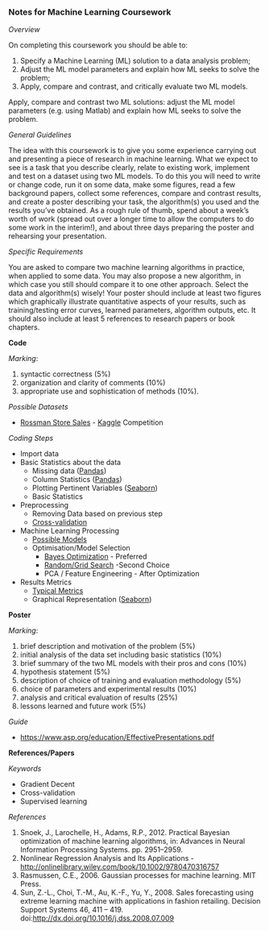 ### Notes for Machine Learning Coursework

*Overview*

On completing this coursework you should be able to:
1. Specify a Machine Learning (ML) solution to a data analysis problem;
2. Adjust the ML model parameters and explain how ML seeks to solve the problem;
3. Apply, compare and contrast, and critically evaluate two ML models.

Apply, compare and contrast two ML solutions: adjust the ML model parameters (e.g. using Matlab) and explain how ML seeks to solve the problem.

*General Guidelines*

The idea with this coursework is to give you some experience carrying out and presenting a piece of research in machine learning. What we expect to see is a task that you describe clearly, relate to existing work, implement and test on a dataset using two ML models. To do this you will need to write or change code, run it on some data, make some figures, read a few background papers, collect some references, compare and contrast results, and create a poster describing your task, the algorithm(s) you used and the results you’ve obtained. As a rough rule of thumb, spend about a week’s worth of work (spread out over a longer time to allow the computers to do some work in the interim!), and about three days preparing the poster and rehearsing your presentation.

*Specific Requirements*

You are asked to compare two machine learning algorithms in practice, when applied to some data. You may also propose a new algorithm, in which case you still should compare it to one other approach. Select the data and algorithm(s) wisely! Your poster should include at least two figures which graphically illustrate quantitative aspects of your results, such as training/testing error curves, learned parameters, algorithm outputs, etc. It should also include at least 5 references to research papers or book chapters.

**Code**

*Marking*:
1. syntactic correctness (5%)
2. organization and clarity of comments (10%)
3. appropriate use and sophistication of methods (10%).

*Possible Datasets*
* [Rossman Store Sales](https://www.kaggle.com/c/rossmann-store-sales "Competition") - [Kaggle](https://www.kaggle.com "Kaggle") Competition

*Coding Steps*
* Import data
* Basic Statistics about the data
    * Missing data ([Pandas](http://pandas.pydata.org/))
    * Column Statistics ([Pandas](http://pandas.pydata.org/))
    * Plotting Pertinent Variables ([Seaborn](http://stanford.edu/~mwaskom/software/seaborn/))
    * Basic Statistics
* Preprocessing
    * Removing Data based on previous step
    * [Cross-validation](http://scikit-learn.org/stable/modules/classes.html#module-sklearn.cross_validation)
* Machine Learning Processing
    * [Possible Models](http://scikit-learn.org/stable/supervised_learning.html#supervised-learning "supervised learning models")
    * Optimisation/Model Selection
        * [Bayes Optimization](https://github.com/fmfn/BayesianOptimization) - Preferred
        * [Random/Grid Search](http://scikit-learn.org/stable/modules/classes.html#module-sklearn.grid_search) -Second Choice
        * PCA / Feature Engineering - After Optimization
* Results Metrics
    * [Typical Metrics](http://scikit-learn.org/stable/modules/classes.html#module-sklearn.metrics)
    * Graphical Representation ([Seaborn](http://stanford.edu/~mwaskom/software/seaborn/))

**Poster**

*Marking*:

1. brief description and motivation of the problem (5%)
2. initial analysis of the data set including basic statistics (10%)
3. brief summary of the two ML models with their pros and cons (10%)
4. hypothesis statement (5%)
5. description of choice of training and evaluation methodology (5%)
6. choice of parameters and experimental results (10%)
7. analysis and critical evaluation of results (25%)
8. lessons learned and future work (5%)

*Guide*

* https://www.asp.org/education/EffectivePresentations.pdf

**References/Papers**

*Keywords*

* Gradient Decent
* Cross-validation
* Supervised learning

*References*

1. Snoek, J., Larochelle, H., Adams, R.P., 2012. Practical Bayesian optimization of machine learning algorithms, in: Advances in Neural Information Processing Systems. pp. 2951–2959.
2. Nonlinear Regression Analysis and Its Applications - http://onlinelibrary.wiley.com/book/10.1002/9780470316757
3. Rasmussen, C.E., 2006. Gaussian processes for machine learning. MIT Press.
4. Sun, Z.-L., Choi, T.-M., Au, K.-F., Yu, Y., 2008. Sales forecasting using extreme learning machine with applications in fashion retailing. Decision Support Systems 46, 411 – 419. doi:http://dx.doi.org/10.1016/j.dss.2008.07.009
